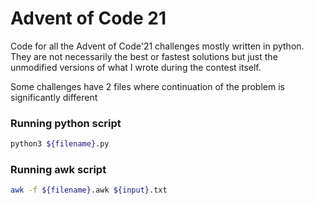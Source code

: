 # Advent of Code 21

Code for all the Advent of Code'21 challenges mostly written in python. They are not necessarily the best or fastest solutions but just the unmodified versions of what I wrote during the contest itself.

Some challenges have 2 files where continuation of the problem is significantly different

### Running python script
```bash
python3 ${filename}.py
```
### Running awk script
```bash
awk -f ${filename}.awk ${input}.txt
```